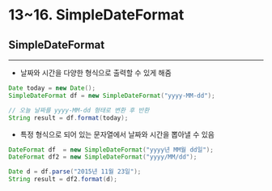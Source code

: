# 13~16. SimpleDateFormat

## SimpleDateFormat

---

- 날짜와 시간을 다양한 형식으로 출력할 수 있게 해줌

```java
Date today = new Date();
SimpleDateFormat df = new SimpleDateFormat("yyyy-MM-dd");

// 오늘 날짜를 yyyy-MM-dd 형태로 변환 후 반환
String result = df.format(today);
```

- 특정 형식으로 되어 있는 문자열에서 날짜와 시간을 뽑아낼 수 있음

```java
DateFormat df  = new SimpleDateFormat("yyyy년 MM월 dd일");
DateFormat df2 = new SimpleDateFormat("yyyy/MM/dd");

Date d = df.parse("2015년 11월 23일");
String result = df2.format(d);
```